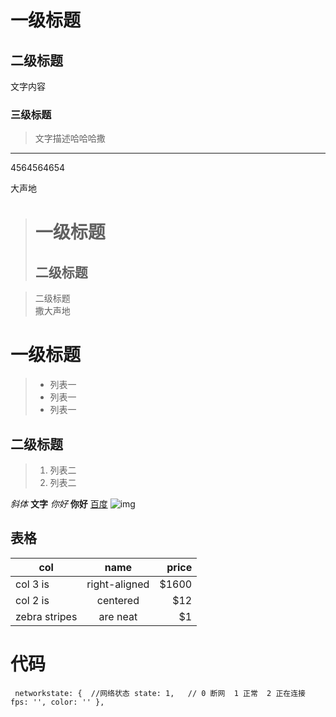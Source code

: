 # 一级标题
## 二级标题
文字内容

### 三级标题

>文字描述哈哈哈撒
***
4564564654

 大声地
> 一级标题   
> =========
> 二级标题   
> ---------


> 二级标题    
撒大声地 

# 一级标题
> + 列表一
> + 列表一
> + 列表一

## 二级标题
> 1. 列表二
> 2. 列表二

_斜体_  __文字__
*你好* **你好**
[百度](https://www.baidu.com/)
![img](https://ss1.bdstatic.com/5aAHeD3nKgcUp2HgoI7O1ygwehsv/media/ch1000/jpg/%E6%95%99%E5%B8%88%E8%8A%82%E9%80%9A%E6%A0%8F%E8%83%8C%E6%99%AF-2.jpg)


## 表格
| col         | name           | price  |
| ------------- |:-------------:| -----:|
| col 3 is      | right-aligned | $1600 |
| col 2 is      | centered      |   $12 |
| zebra stripes | are neat      |    $1 |

# 代码

  ` networkstate: {  //网络状态
      state: 1,   // 0 断网  1 正常  2 正在连接
      fps: '',
      color: ''
    },` 
